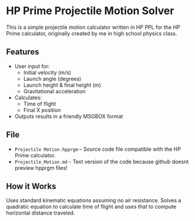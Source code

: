 # HP Prime Projectile Motion Solver

This is a simple projectile motion calculator written in HP PPL for the HP Prime calculator, originally created by me in high school physics class.

## Features

- User input for:
  - Initial velocity (m/s)
  - Launch angle (degrees)
  - Launch height & final height (m)
  - Gravitational acceleration
- Calculates:
  - Time of flight
  - Final X position
- Outputs results in a friendly MSGBOX format

## File

- `Projectile Motion.hpprgm` – Source code file compatible with the HP Prime calculator.
- `Projectile_Motion.md` - Text version of the code because github doesnt preview hpprgm files!

## How it Works

Uses standard kinematic equations assuming no air resistance. Solves a quadratic equation to calculate time of flight and uses that to compute horizontal distance traveled.
